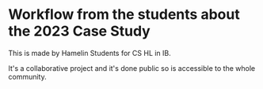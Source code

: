 # Workflow from the students about the 2023 Case Study

This is made by Hamelin Students for CS HL in IB. 

It's a collaborative project and it's done public so is accessible to the whole community. 

